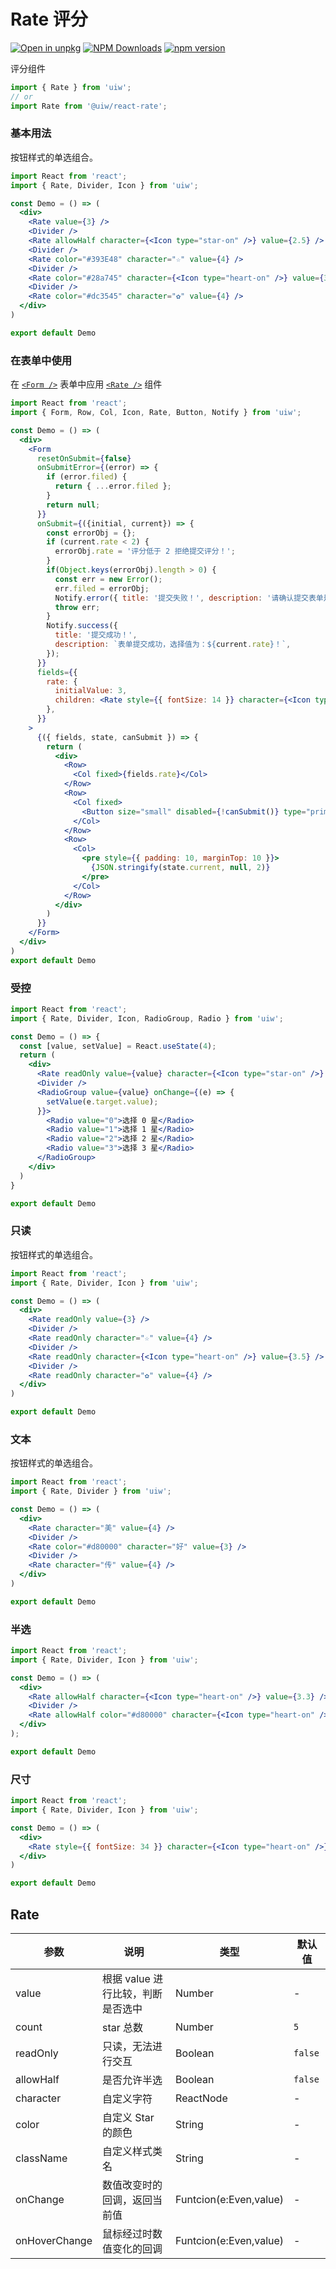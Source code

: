 Rate 评分
===

[![Open in unpkg](https://img.shields.io/badge/Open%20in-unpkg-blue)](https://uiwjs.github.io/npm-unpkg/#/pkg/@uiw/react-rate/file/README.md)
[![NPM Downloads](https://img.shields.io/npm/dm/@uiw/react-rate.svg?style=flat)](https://www.npmjs.com/package/@uiw/react-rate)
[![npm version](https://img.shields.io/npm/v/@uiw/react-rate.svg?label=@uiw/react-rate)](https://npmjs.com/@uiw/react-rate)

评分组件

```jsx
import { Rate } from 'uiw';
// or
import Rate from '@uiw/react-rate';
```

### 基本用法

按钮样式的单选组合。

```jsx mdx:preview&bgWhite=true&codeSandbox=true&codePen=true
import React from 'react';
import { Rate, Divider, Icon } from 'uiw';

const Demo = () => (
  <div>
    <Rate value={3} />
    <Divider />
    <Rate allowHalf character={<Icon type="star-on" />} value={2.5} />
    <Divider />
    <Rate color="#393E48" character="☆" value={4} />
    <Divider />
    <Rate color="#28a745" character={<Icon type="heart-on" />} value={3} />
    <Divider />
    <Rate color="#dc3545" character="✿" value={4} />
  </div>
)

export default Demo
```

### 在表单中使用

在 [`<Form />`](#/components/form) 表单中应用 [`<Rate />`](#/components/rate) 组件

```jsx mdx:preview&bgWhite=true&codeSandbox=true&codePen=true
import React from 'react';
import { Form, Row, Col, Icon, Rate, Button, Notify } from 'uiw';

const Demo = () => (
  <div>
    <Form
      resetOnSubmit={false}
      onSubmitError={(error) => {
        if (error.filed) {
          return { ...error.filed };
        }
        return null;
      }}
      onSubmit={({initial, current}) => {
        const errorObj = {};
        if (current.rate < 2) {
          errorObj.rate = '评分低于 2 拒绝提交评分！';
        }
        if(Object.keys(errorObj).length > 0) {
          const err = new Error();
          err.filed = errorObj;
          Notify.error({ title: '提交失败！', description: '请确认提交表单是否正确！' });
          throw err;
        }
        Notify.success({
          title: '提交成功！',
          description: `表单提交成功，选择值为：${current.rate}！`,
        });
      }}
      fields={{
        rate: {
          initialValue: 3,
          children: <Rate style={{ fontSize: 14 }} character={<Icon type="star-on" />} />
        },
      }}
    >
      {({ fields, state, canSubmit }) => {
        return (
          <div>
            <Row>
              <Col fixed>{fields.rate}</Col>
            </Row>
            <Row>
              <Col fixed>
                <Button size="small" disabled={!canSubmit()} type="primary" htmlType="submit">提交</Button>
              </Col>
            </Row>
            <Row>
              <Col>
                <pre style={{ padding: 10, marginTop: 10 }}>
                  {JSON.stringify(state.current, null, 2)}
                </pre>
              </Col>
            </Row>
          </div>
        )
      }}
    </Form>
  </div>
)
export default Demo
```

### 受控

```jsx mdx:preview&bgWhite=true&codeSandbox=true&codePen=true
import React from 'react';
import { Rate, Divider, Icon, RadioGroup, Radio } from 'uiw';

const Demo = () => {
  const [value, setValue] = React.useState(4);
  return (
    <div>
      <Rate readOnly value={value} character={<Icon type="star-on" />} />
      <Divider />
      <RadioGroup value={value} onChange={(e) => {
        setValue(e.target.value);
      }}>
        <Radio value="0">选择 0 星</Radio>
        <Radio value="1">选择 1 星</Radio>
        <Radio value="2">选择 2 星</Radio>
        <Radio value="3">选择 3 星</Radio>
      </RadioGroup>
    </div>
  )
}

export default Demo
```

### 只读

按钮样式的单选组合。

```jsx mdx:preview&bgWhite=true&codeSandbox=true&codePen=true
import React from 'react';
import { Rate, Divider, Icon } from 'uiw';

const Demo = () => (
  <div>
    <Rate readOnly value={3} />
    <Divider />
    <Rate readOnly character="☆" value={4} />
    <Divider />
    <Rate readOnly character={<Icon type="heart-on" />} value={3.5} />
    <Divider />
    <Rate readOnly character="✿" value={4} />
  </div>
)

export default Demo
```

### 文本

按钮样式的单选组合。

```jsx mdx:preview&bgWhite=true&codeSandbox=true&codePen=true
import React from 'react';
import { Rate, Divider } from 'uiw';

const Demo = () => (
  <div>
    <Rate character="美" value={4} />
    <Divider />
    <Rate color="#d80000" character="好" value={3} />
    <Divider />
    <Rate character="传" value={4} />
  </div>
)

export default Demo
```

### 半选

```jsx mdx:preview&bgWhite=true&codeSandbox=true&codePen=true
import React from 'react';
import { Rate, Divider, Icon } from 'uiw';

const Demo = () => (
  <div>
    <Rate allowHalf character={<Icon type="heart-on" />} value={3.3} />
    <Divider />
    <Rate allowHalf color="#d80000" character={<Icon type="heart-on" />} value={4.3} />
  </div>
);

export default Demo
```

### 尺寸

```jsx mdx:preview&bgWhite=true&codeSandbox=true&codePen=true
import React from 'react';
import { Rate, Divider, Icon } from 'uiw';

const Demo = () => (
  <div>
    <Rate style={{ fontSize: 34 }} character={<Icon type="heart-on" />} value={3} />
  </div>
)

export default Demo
```

## Rate

| 参数 | 说明 | 类型 | 默认值 |
|--------- |-------- |--------- |-------- |
| value | 根据 value 进行比较，判断是否选中 | Number | - |
| count | star 总数 | Number | `5` |
| readOnly | 只读，无法进行交互 | Boolean | `false` |
| allowHalf | 是否允许半选 | Boolean | `false` |
| character | 自定义字符 | ReactNode | - |
| color | 自定义 Star 的颜色 | String | - |
| className | 自定义样式类名 | String | - |
| onChange | 数值改变时的回调，返回当前值 | Funtcion(e:Even,value) | - |
| onHoverChange | 鼠标经过时数值变化的回调 | Funtcion(e:Even,value) | - |
